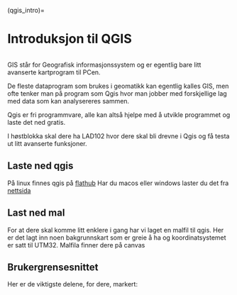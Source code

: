 (qgis_intro)=
# Introduksjon til QGIS

```{image} ../bilder/qgis/forside.png
```

GIS står for Geografisk informasjonssystem og er egentlig bare litt avanserte kartprogram til PCen.

De fleste dataprogram som brukes i geomatikk kan egentlig kalles GIS, men ofte tenker man på program som Qgis hvor man jobber med forskjellige lag med data som kan analysereres sammen.

Qgis er fri programmvare, alle kan altså hjelpe med å utvikle programmet og laste det ned gratis.

I høstblokka skal dere ha LAD102 hvor dere skal bli drevne i Qgis og få testa ut litt avanserte funksjoner.

## Laste ned qgis

På linux finnes qgis på [flathub](https://flathub.org/apps/org.qgis.qgis)
Har du macos eller windows laster du det fra [nettsida](https://qgis.org/download/)

## Last ned mal

For at dere skal komme litt enklere i gang har vi laget en malfil til qgis. Her er det lagt inn noen bakgrunnskart som er greie å ha og koordinatsystemet er satt til UTM32. Malfila finner dere på canvas

## Brukergrensesnittet

Her er de viktigste delene, for dere, markert:

```{image} ../bilder/qgis/forklaring.png
```